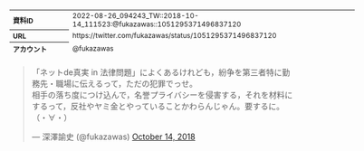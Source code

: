 <table style="font-size: 9pt; width: 610px; margin-bottom: 20px; height: 80px;">
<tbody>
    <tr>
        <th align=left>資料ID</th>
        <td align=left>2022-08-26_094243_TW::2018-10-14_111523:@fukazawas::1051295371496837120</td>
    </tr>
    <tr>
        <th align=left>URL</th>
        <td align=left>https://twitter.com/fukazawas/status/1051295371496837120</td>
    </tr>
    <tr>
        <th align=left>アカウント</th>
        <td align=left>@fukazawas</td>
    </tr>
    <tr>
        <th align=left>ユーザ名</th>
        <td align=left>深澤諭史</td>
    </tr>
    <tr>
        <th align=left>ツイートの記録日時</th>
        <td align=left>2022-08-26_094243_</td>
    </tr>
</tbody>
</table>
<blockquote class="twitter-tweet" data-width="450"  data-lang="ja"><p lang="ja" dir="ltr">「ネットde真実 in 法律問題」によくあるけれども，紛争を第三者特に勤務先・職場に伝えるって，ただの犯罪でっせ。<br>相手の落ち度につけ込んで，名誉プライバシーを侵害する，それを材料にするって，反社やヤミ金とやっていることかわらんじゃん。要するに。<br>（・∀・）</p>&mdash; 深澤諭史 (@fukazawas) <a href="https://twitter.com/fukazawas/status/1051295371496837120?ref_src=twsrc%5Etfw">October 14, 2018</a></blockquote>
<script async src="https://platform.twitter.com/widgets.js" charset="utf-8"></script>


